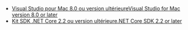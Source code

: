* [<span data-ttu-id="71e20-101">Visual Studio pour Mac 8.0 ou version ultérieure</span><span class="sxs-lookup"><span data-stu-id="71e20-101">Visual Studio for Mac version 8.0 or later</span></span>](https://visualstudio.microsoft.com/downloads/)
* [<span data-ttu-id="71e20-102">Kit SDK .NET Core 2.2 ou version ultérieure</span><span class="sxs-lookup"><span data-stu-id="71e20-102">.NET Core SDK 2.2 or later</span></span>](https://www.microsoft.com/net/download/all)
